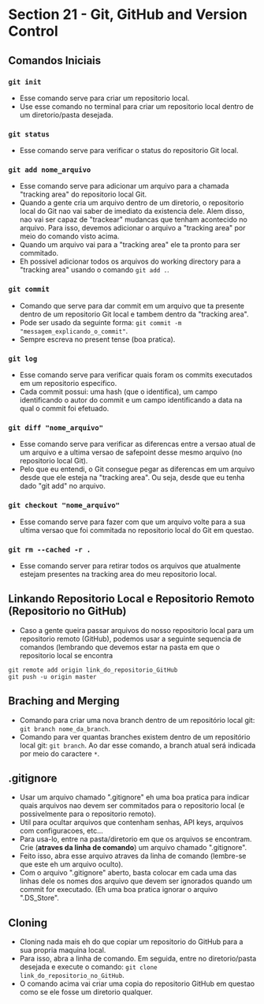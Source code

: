 # Section 21 - Git, GitHub and Version Control

## Comandos Iniciais

### ```git init```
* Esse comando serve para criar um repositorio local.
* Use esse comando no terminal para criar um repositorio local dentro de um diretorio/pasta desejada.

### ```git status```
* Esse comando serve para verificar o status do repositorio Git local.

### ```git add nome_arquivo```
* Esse comando serve para adicionar um arquivo para a chamada "tracking area" do repositorio local Git.
* Quando a gente cria um arquivo dentro de um diretorio, o repositorio local do Git nao vai saber de imediato da existencia dele. Alem disso, nao vai ser capaz de "trackear" mudancas que tenham acontecido no arquivo. Para isso, devemos adicionar o arquivo a "tracking area" por meio do comando visto acima.
* Quando um arquivo vai para a "tracking area" ele ta pronto para ser commitado.
* Eh possivel adicionar todos os arquivos do working directory para a "tracking area" usando o comando ```git add .```.

### ```git commit```
* Comando que serve para dar commit em um arquivo que ta presente dentro de um repositorio Git local e tambem dentro da "tracking area".
* Pode ser usado da seguinte forma: ```git commit -m "messagem_explicando_o_commit"```.
* Sempre escreva no present tense (boa pratica).

### ```git log```
* Esse comando serve para verificar quais foram os commits executados em um repositorio especifico.
* Cada commit possui: uma hash (que o identifica), um campo identificando o autor do commit e um campo identificando a data na qual o commit foi efetuado.

### ```git diff "nome_arquivo"```
* Esse comando serve para verificar as diferencas entre a versao atual de um arquivo e a ultima versao de safepoint desse mesmo arquivo (no repositorio local Git).
* Pelo que eu entendi, o Git consegue pegar as diferencas em um arquivo desde que ele esteja na "tracking area". Ou seja, desde que eu tenha dado "git add" no arquivo.

### ```git checkout "nome_arquivo"```
* Esse comando serve para fazer com que um arquivo volte para a sua ultima versao que foi commitada no repositorio local do Git em questao.

### ```git rm --cached -r .```
* Esse comando server para retirar todos os arquivos que atualmente estejam presentes na tracking area do meu repositorio local.

## Linkando Repositorio Local e Repositorio Remoto (Repositorio no GitHub)
* Caso a gente queira passar arquivos do nosso repositorio local para um repositorio remoto (GitHub), podemos usar a seguinte sequencia de comandos (lembrando que devemos estar na pasta em que o repositorio local se encontra
```
git remote add origin link_do_repositorio_GitHub
git push -u origin master
```

## Braching and Merging
* Comando para criar uma nova branch dentro de um repositório local git: ```git branch nome_da_branch```.
* Comando para ver quantas branches existem dentro de um repositório local git: ```git branch```. Ao dar esse comando, a branch atual será indicada por meio do caractere ```*```.

## .gitignore
* Usar um arquivo chamado ".gitignore" eh uma boa pratica para indicar quais arquivos nao devem ser commitados para o repositorio local (e possivelmente para o repositorio remoto).
* Util para ocultar arquivos que contenham senhas, API keys, arquivos com configuracoes, etc...
* Para usa-lo, entre na pasta/diretorio em que os arquivos se encontram. Crie (__atraves da linha de comando__) um arquivo chamado ".gitignore".
* Feito isso, abra esse arquivo atraves da linha de comando (lembre-se que este eh um arquivo oculto).
* Com o arquivo ".gitignore" aberto, basta colocar em cada uma das linhas dele os nomes dos arquivo que devem ser ignorados quando um commit for executado. (Eh uma boa pratica ignorar o arquivo ".DS_Store".

## Cloning
* Cloning nada mais eh do que copiar um repositorio do GitHub para a sua propria maquina local.
* Para isso, abra a linha de comando. Em seguida, entre no diretorio/pasta desejada e execute o comando: ```git clone link_do_repositorio_no_GitHub```.
* O comando acima vai criar uma copia do repositorio GitHub em questao como se ele fosse um diretorio qualquer.
